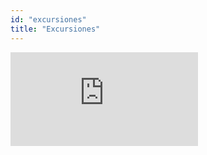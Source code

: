```yaml
---
id: "excursiones"
title: "Excursiones"
---
```

<div layout="row" flex="100" style="min-height: 800px;" layout-align="center strech">
    <iframe flex="100" frameborder="0" src="http://www.atlanticoexcursiones.com/iframe/entradas/index.php?afId=1165"></iframe>
</div>
